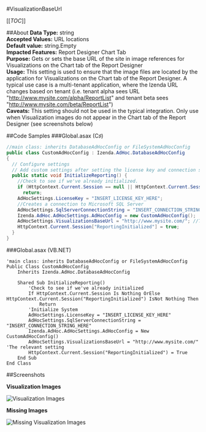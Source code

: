 #VisualizationBaseUrl

[[_TOC_]]

##About
**Data Type:** string  
**Accepted Values:** URL locations   
**Default value:** string.Empty  
**Impacted Features:** Report Designer Chart Tab   
**Purpose:** Gets or sets the base URL of the site in image references for Visualizations on the Chart tab of the Report Designer    
**Usage:** This setting is used to ensure that the image files are located by the application for Visualizations on the Chart tab of the Report Designer.  A typical use case is a multi-tenant application, where the Izenda URL changes based on tenant (i.e. tenant alpha sees URL "http://www.mysite.com/alpha/ReportList" and tenant beta sees "http://www.mysite.com/beta/ReportList")    
**Caveats:** This setting should not be used in the typical integration.  Only use when Visualization images do not appear in the Chart tab of the Report Designer (see screenshots below) 

##Code Samples
###Global.asax (C♯)

```csharp
//main class: inherits DatabaseAdHocConfig or FileSystemAdHocConfig
public class CustomAdHocConfig : Izenda.AdHoc.DatabaseAdHocConfig
{
  // Configure settings
  // Add custom settings after setting the license key and connection string by overriding the ConfigureSettings() method
  public static void InitializeReporting() {
    //Check to see if we've already initialized.
    if (HttpContext.Current.Session == null || HttpContext.Current.Session["ReportingInitialized"] != null)
      return;
    AdHocSettings.LicenseKey = "INSERT_LICENSE_KEY_HERE";
    //Creates a connection to Microsoft SQL Server
    AdHocSettings.SqlServerConnectionString = "INSERT_CONNECTION_STRING_HERE";
    Izenda.AdHoc.AdHocSettings.AdHocConfig = new CustomAdHocConfig();
    AdHocSettings.VisualizationsBaseUrl = "http://www.mysite.com/"; //The relevant setting
    HttpContext.Current.Session["ReportingInitialized"] = true;
  }
}
```

###Global.asax (VB.NET)

```visualbasic
'main class: inherits DatabaseAdHocConfig or FileSystemAdHocConfig
Public Class CustomAdHocConfig
    Inherits Izenda.AdHoc.DatabaseAdHocConfig

    Shared Sub InitializeReporting()
        'Check to see if we've already initialized
        If HttpContext.Current.Session Is Nothing OrElse HttpContext.Current.Session("ReportingInitialized") IsNot Nothing Then
            Return
        'Initialize System
        AdHocSettings.LicenseKey = "INSERT_LICENSE_KEY_HERE"
        AdHocSettings.SqlServerConnectionString = "INSERT_CONNECTION_STRING_HERE"
        Izenda.AdHoc.AdHocSettings.AdHocConfig = New CustomAdHocConfig()
        AdHocSettings.VisualizationsBaseUrl = "http://www.mysite.com/" 'The relevant setting
        HttpContext.Current.Session("ReportingInitialized") = True
    End Sub
End Class
```

##Screenshots

**Visualization Images**

![Visualization Images](/API/CodeSamples/VisualizationBaseUrl/Visualizations.png)

**Missing Images**

![Missing Visualization Images](http://fogbugz.izenda.us/default.asp?pg=pgDownload&pgType=pgFile&ixBugEvent=289238&ixAttachment=44189&sTicket=&sFileName=image.png)
